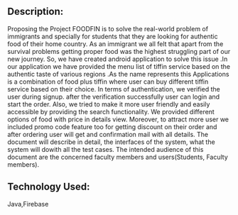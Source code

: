 ## Description:

Proposing the Project FOODFIN is to solve the real-world problem of immigrants and
specially for students that they are looking for authentic food of their home country.
As an immigrant we all felt that apart from the survival problems getting proper food was the
highest struggling part of our new journey. So, we have created android application to solve this
issue .In our application we have provided the menu list of tiffin service based on the authentic
taste of various regions .As the name represents this Applications is a combination of food plus
tiffin where user can buy different tiffin service based on their choice. In terms of authentication,
we verified the user during signup. after the verification successfully user can login and start the
order. Also, we tried to make it more user friendly and easily accessible by providing the search
functionality. We provided different options of food with price in details view. Moreover, to attract
more user we included promo code feature too for getting discount on their order and after ordering
user will get and confirmation mail with all details.
The document will describe in detail, the interfaces of the system, what the system will
dowith all the test cases. The intended audience of this document are the concerned faculty members and
users(Students, Faculty members).

## Technology Used:

Java,Firebase
